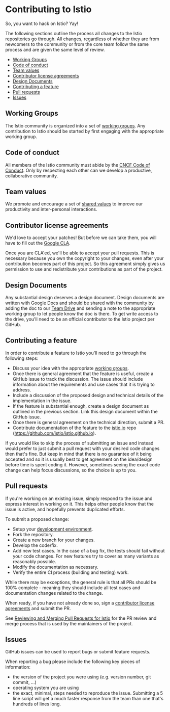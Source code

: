 # Contributing to Istio

So, you want to hack on Istio? Yay!

The following sections outline the process all changes to the Istio
repositories go through.  All changes, regardless of whether they are from
newcomers to the community or from the core team follow the
same process and are given the same level of review.

- [Working Groups](#working-groups)
- [Code of conduct](#code-of-conduct)
- [Team values](#team-values)
- [Contributor license agreements](#contributor-license-agreements)
- [Design Documents](#design-docs)
- [Contributing a feature](#contributing-a-feature)
- [Pull requests](#pull-requests)
- [Issues](#issues)

## Working Groups

The Istio community is organized into a set of [working groups](WORKING-GROUPS.md).
Any contribution to Istio should be started by first engaging with the appropriate working group.

## Code of conduct

All members of the Istio community must abide by the
[CNCF Code of Conduct](https://github.com/cncf/foundation/blob/master/code-of-conduct.md).
Only by respecting each other can we develop a productive, collaborative community.

## Team values

We promote and encourage a set of [shared values](VALUES.md) to improve our
productivity and inter-personal interactions.

## Contributor license agreements

We'd love to accept your patches! But before we can take them, you will have
to fill out the [Google CLA](https://cla.developers.google.com).

Once you are CLA'ed, we'll be able to accept your pull requests. This is
necessary because you own the copyright to your changes, even after your
contribution becomes part of this project. So this agreement simply gives us
permission to use and redistribute your contributions as part of the project.

## Design Documents

Any substantial design deserves a design document. Design documents are written with Google Docs and
should be shared with the community by adding the doc to our [Team Drive](https://drive.google.com/corp/drive/u/0/folders/0AIS5p3eW9BCtUk9PVA)
and sending a note to the appropriate working group to let people know the doc is there. To get write access
to the drive, you'll need to be an official contributor to the Istio project per GitHub.

## Contributing a feature

In order to contribute a feature to Istio you'll need to go through the following steps:
- Discuss your idea with the appropriate [working groups](WORKING-GROUPS.md).
- Once there is general agreement that the feature is useful, create a GitHub issue to track the discussion. The issue should include information
about the requirements and use cases that it is trying to address.
- Include a discussion of the proposed design and technical details of the implementation in the issue.
- If the feature is substantial enough, create a design document as outlined in the previous section. Link this design document within
the GitHub issue.
- Once there is general agreement on the technical direction, submit a PR.
- Contribute documentation of the feature to the [istio.io](https://istio.io) repo (https://github.com/istio/istio.github.io).

If you would like to skip the process of submitting an issue and
instead would prefer to just submit a pull request with your desired
code changes then that's fine. But keep in mind that there is no guarantee
of it being accepted and so it is usually best to get agreement on the
idea/design before time is spent coding it. However, sometimes seeing the
exact code change can help focus discussions, so the choice is up to you.

## Pull requests

If you're working on an existing issue, simply respond to the issue and express
interest in working on it. This helps other people know that the issue is
active, and hopefully prevents duplicated efforts.

To submit a proposed change:
- Setup your [development environment](https://github.com/istio/istio/blob/master/DEV-GUIDE.md).
- Fork the repository.
- Create a new branch for your changes.
- Develop the code/fix.
- Add new test cases. In the case of a bug fix, the tests should fail
  without your code changes. For new features try to cover as many
  variants as reasonably possible.
- Modify the documentation as necessary.
- Verify the entire CI process (building and testing) work.

While there may be exceptions, the general rule is that all PRs should
be 100% complete - meaning they should include all test cases and documentation
changes related to the change.

When ready, if you have not already done so, sign a
[contributor license agreements](#contributor-license-agreements) and submit
the PR.

See [Reviewing and Merging Pull Requests for Istio](REVIEWING.md) for the PR review and
merge process that is used by the maintainers of the project.

## Issues

GitHub issues can be used to report bugs or submit feature requests.

When reporting a bug please include the following key pieces of information:
- the version of the project you were using (e.g. version number,
  git commit, ...)
- operating system you are using
- the exact, minimal, steps needed to reproduce the issue.
  Submitting a 5 line script will get a much faster response from the team
  than one that's hundreds of lines long.
